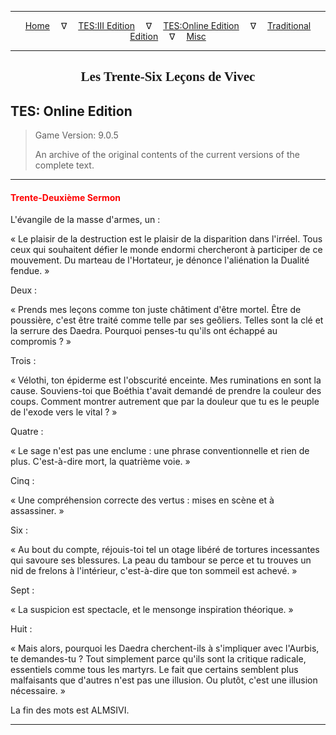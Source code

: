 
---

<!-- Jekyll Page Links -->

<center>
<a href="../../../../index.html">Home</a>
&emsp;&nabla;&emsp;
<a href="../../../index-tes3.html">TES:III Edition</a>
&emsp;&nabla;&emsp;
<a href="../../../index-teso.html">TES:Online Edition</a>
&emsp;&nabla;&emsp;
<a href="../../../index-traditional.html">Traditional Edition</a>
&emsp;&nabla;&emsp;
<a href="../../../index-misc.html">Misc</a>
</center>

<!-- Markdown Body Below: -->

---

<center>
<h2><span style="font-family:Georgia">Les Trente-Six Leçons de Vivec</span></h2>
</center>

## TES: Online Edition

> Game Version: 9.0.5
>
> An archive of the original contents of the current versions of the complete text.

---

#### <span style="color:red">Trente-Deuxième Sermon</span>

L'évangile de la masse d'armes, un :

« Le plaisir de la destruction est le plaisir de la disparition dans l'irréel. Tous ceux qui souhaitent défier le monde endormi chercheront à participer de ce mouvement. Du marteau de l'Hortateur, je dénonce l'aliénation la Dualité fendue. »

Deux :

« Prends mes leçons comme ton juste châtiment d'être mortel. Être de poussière, c'est être traité comme telle par ses geôliers. Telles sont la clé et la serrure des Daedra. Pourquoi penses-tu qu'ils ont échappé au compromis ? »

Trois :

« Vélothi, ton épiderme est l'obscurité enceinte. Mes ruminations en sont la cause. Souviens-toi que Boéthia t'avait demandé de prendre la couleur des coups. Comment montrer autrement que par la douleur que tu es le peuple de l'exode vers le vital ? »

Quatre :

« Le sage n'est pas une enclume : une phrase conventionnelle et rien de plus. C'est-à-dire mort, la quatrième voie. »

Cinq :

« Une compréhension correcte des vertus : mises en scène et à assassiner. »

Six :

« Au bout du compte, réjouis-toi tel un otage libéré de tortures incessantes qui savoure ses blessures. La peau du tambour se perce et tu trouves un nid de frelons à l'intérieur, c'est-à-dire que ton sommeil est achevé. »

Sept :

« La suspicion est spectacle, et le mensonge inspiration théorique. »

Huit :

« Mais alors, pourquoi les Daedra cherchent-ils à s'impliquer avec l'Aurbis, te demandes-tu ? Tout simplement parce qu'ils sont la critique radicale, essentiels comme tous les martyrs. Le fait que certains semblent plus malfaisants que d'autres n'est pas une illusion. Ou plutôt, c'est une illusion nécessaire. »

La fin des mots est ALMSIVI.

---
